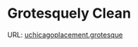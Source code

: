 # Grotesquely Clean
URL: [uchicagoplacement.grotesque](https://uchicago.kattis.com/problems/uchicagoplacement.grotesque)